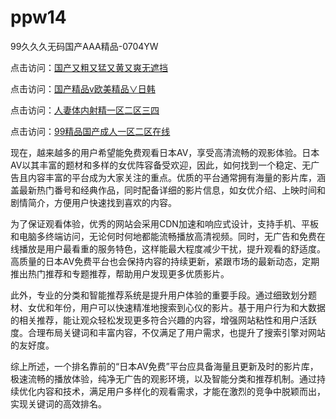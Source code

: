 # ppw14
99久久久无码国产AAA精品-0704YW

点击访问：<a href="https://rtj-3zo.pages.dev/">国产又粗又猛又黄又爽无遮挡</a>

点击访问：<a href="https://vassv.pages.dev/">国产精品v欧美精品∨日韩</a>

点击访问：<a href="https://gsd-agv.pages.dev/">人妻体内射精一区二区三四</a>

点击访问：<a href="https://gda-c7m.pages.dev/">99精品国产成人一区二区在线</a>

现在，越来越多的用户希望能免费观看日本AV，享受高清流畅的观影体验。日本AV以其丰富的题材和多样的女优阵容备受欢迎，因此，如何找到一个稳定、无广告且内容丰富的平台成为大家关注的重点。优质的平台通常拥有海量的影片库，涵盖最新热门番号和经典作品，同时配备详细的影片信息，如女优介绍、上映时间和剧情简介，方便用户快速找到喜欢的内容。

为了保证观看体验，优秀的网站会采用CDN加速和响应式设计，支持手机、平板和电脑多终端访问，无论何时何地都能流畅播放高清视频。同时，无广告和免费在线播放是用户最看重的服务特色，这样能最大程度减少干扰，提升观看的舒适度。高质量的日本AV免费平台也会保持内容的持续更新，紧跟市场的最新动态，定期推出热门推荐和专题推荐，帮助用户发现更多优质影片。

此外，专业的分类和智能推荐系统是提升用户体验的重要手段。通过细致划分题材、女优和年份，用户可以快速精准地搜索到心仪的影片。基于用户行为和大数据的相关推荐，能让观众轻松发现更多符合兴趣的内容，增强网站粘性和用户活跃度。合理布局关键词和丰富内容，不仅满足了用户需求，也提升了搜索引擎对网站的友好度。

综上所述，一个排名靠前的“日本AV免费”平台应具备海量且更新及时的影片库，极速流畅的播放体验，纯净无广告的观影环境，以及智能分类和推荐机制。通过持续优化内容和技术，满足用户多样化的观看需求，才能在激烈的竞争中脱颖而出，实现关键词的高效排名。

<span style="display:none;">[Canonical link]( https://github.com/ppw20250704/ppw14 ）</span>
